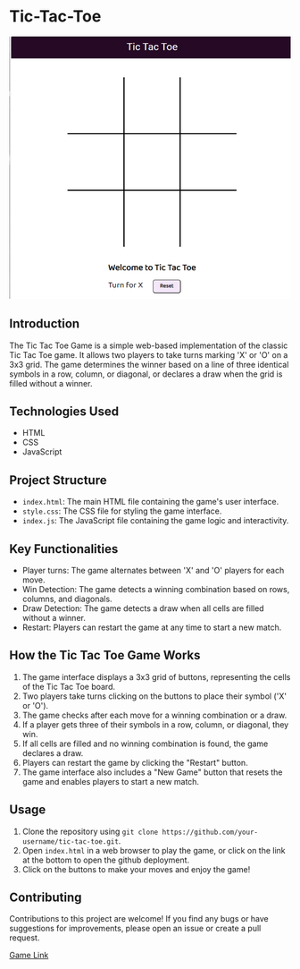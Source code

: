 # Tic-Tac-Toe
![demo](demo.png)

## Introduction
The Tic Tac Toe Game is a simple web-based implementation of the classic Tic Tac Toe game. It allows two players to take turns marking 'X' or 'O' on a 3x3 grid. The game determines the winner based on a line of three identical symbols in a row, column, or diagonal, or declares a draw when the grid is filled without a winner.

## Technologies Used
- HTML
- CSS
- JavaScript

## Project Structure
- `index.html`: The main HTML file containing the game's user interface.
- `style.css`: The CSS file for styling the game interface.
- `index.js`: The JavaScript file containing the game logic and interactivity.

## Key Functionalities
- Player turns: The game alternates between 'X' and 'O' players for each move.
- Win Detection: The game detects a winning combination based on rows, columns, and diagonals.
- Draw Detection: The game detects a draw when all cells are filled without a winner.
- Restart: Players can restart the game at any time to start a new match.

## How the Tic Tac Toe Game Works
1. The game interface displays a 3x3 grid of buttons, representing the cells of the Tic Tac Toe board.
2. Two players take turns clicking on the buttons to place their symbol ('X' or 'O').
3. The game checks after each move for a winning combination or a draw.
4. If a player gets three of their symbols in a row, column, or diagonal, they win.
5. If all cells are filled and no winning combination is found, the game declares a draw.
6. Players can restart the game by clicking the "Restart" button.
7. The game interface also includes a "New Game" button that resets the game and enables players to start a new match.

## Usage
1. Clone the repository using `git clone https://github.com/your-username/tic-tac-toe.git`.
2. Open `index.html` in a web browser to play the game, or click on the link at the bottom to open the github deployment.
3. Click on the buttons to make your moves and enjoy the game!

## Contributing
Contributions to this project are welcome! If you find any bugs or have suggestions for improvements, please open an issue or create a pull request.



[Game Link](https://shback007.github.io/Tic-Tac-Toe/)
